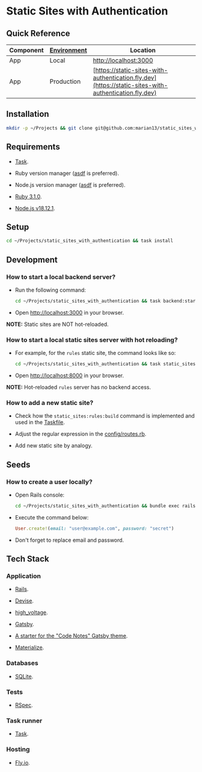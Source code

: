 # Static Sites with Authentication

## Quick Reference

| Component | [Environment](https://en.wikipedia.org/wiki/Deployment_environment) | Location |
| - | - | - |
| App | Local | [http://localhost:3000](http://localhost:3000) |
| App | Production | [https://static-sites-with-authentication.fly.dev](https://static-sites-with-authentication.fly.dev) |

## Installation

```bash
mkdir -p ~/Projects && git clone git@github.com:marian13/static_sites_with_authentication.git
```

## Requirements

- [Task](https://taskfile.dev).

- Ruby version manager ([asdf](https://asdf-vm.com) is preferred).

- Node.js version manager ([asdf](https://asdf-vm.com) is preferred).

- [Ruby 3.1.0](https://www.ruby-lang.org/en/news/2021/12/25/ruby-3-1-0-released).

- [Node.js v18.12.1](https://github.com/nodejs/node/blob/main/doc/changelogs/CHANGELOG_V18.md#18.12.1).

## Setup

```bash
cd ~/Projects/static_sites_with_authentication && task install
```

## Development

### How to start a local backend server?

- Run the following command:

  ```bash
  cd ~/Projects/static_sites_with_authentication && task backend:start
  ```

- Open [http://localhost:3000](http://localhost:3000) in your browser.

**NOTE:** Static sites are NOT hot-reloaded.

### How to start a local static sites server with hot reloading?

- For example, for the `rules` static site, the command looks like so:

  ```bash
  cd ~/Projects/static_sites_with_authentication && task static_sites:rules:start
  ```

- Open [http://localhost:8000](http://localhost:8000) in your browser.

**NOTE:** Hot-reloaded `rules` server has no backend access.

### How to add a new static site?

- Check how the `static_sites:rules:build` command is implemented and used in the [Taskfile](https://github.com/marian13/static_sites_with_authentication/blob/main/Taskfile.yml).

- Adjust the regular expression in the [config/routes.rb](https://github.com/marian13/static_sites_with_authentication/blob/main/config/routes.rb).

- Add new static site by analogy.

## Seeds

### How to create a user locally?

- Open Rails console:

  ```bash
  cd ~/Projects/static_sites_with_authentication && bundle exec rails console
  ```

- Execute the command below:

  ```ruby
  User.create!(email: "user@example.com", password: "secret")
  ```

- Don't forget to replace email and password.

## Tech Stack

### Application

- [Rails](https://rubyonrails.org).

- [Devise](https://github.com/heartcombo/devise).

- [high_voltage](https://github.com/thoughtbot/high_voltage).

- [Gatsby](https://www.gatsbyjs.com/docs/quick-start).

- [A starter for the "Code Notes" Gatsby theme](https://github.com/mrmartineau/gatsby-starter-code-notes).

- [Materialize](https://materializecss.com).

### Databases

- [SQLite](https://www.sqlite.org/index.html).

### Tests

- [RSpec](https://rspec.info).

### Task runner

- [Task](https://taskfile.dev).

### Hosting

- [Fly.io](https://fly.io).
